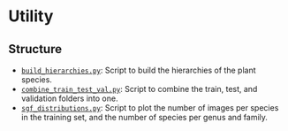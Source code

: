 # Utility

## Structure

- [`build_hierarchies.py`](./build_hierarchies.py): Script to build the hierarchies of the plant species.
- [`combine_train_test_val.py`](./combine_train_test_val.py): Script to combine the train, test, and validation folders into one.
- [`sgf_distributions.py`](./sgf_distributions.py): Script to plot the number of images per species in the training set, and the number of species per genus and family.
